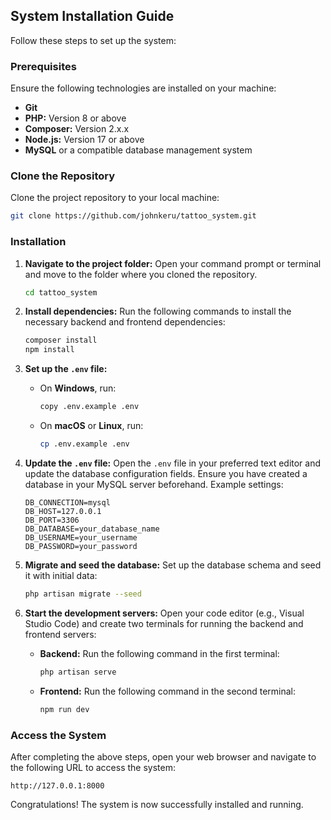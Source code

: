 ## System Installation Guide

Follow these steps to set up the system:

### Prerequisites

Ensure the following technologies are installed on your machine:

- **Git**
- **PHP:** Version 8 or above
- **Composer:** Version 2.x.x
- **Node.js:** Version 17 or above
- **MySQL** or a compatible database management system

### Clone the Repository

Clone the project repository to your local machine:

```bash
git clone https://github.com/johnkeru/tattoo_system.git
```

### Installation

1. **Navigate to the project folder:**
   Open your command prompt or terminal and move to the folder where you cloned the repository.

   ```bash
   cd tattoo_system
   ```

2. **Install dependencies:**
   Run the following commands to install the necessary backend and frontend dependencies:

   ```bash
   composer install
   npm install
   ```

3. **Set up the `.env` file:**
   - On **Windows**, run:
     ```bash
     copy .env.example .env
     ```
   - On **macOS** or **Linux**, run:
     ```bash
     cp .env.example .env
     ```

4. **Update the `.env` file:**
   Open the `.env` file in your preferred text editor and update the database configuration fields. Ensure you have created a database in your MySQL server beforehand. Example settings:

   ```dotenv
   DB_CONNECTION=mysql
   DB_HOST=127.0.0.1
   DB_PORT=3306
   DB_DATABASE=your_database_name
   DB_USERNAME=your_username
   DB_PASSWORD=your_password
   ```

5. **Migrate and seed the database:**
   Set up the database schema and seed it with initial data:

   ```bash
   php artisan migrate --seed
   ```

6. **Start the development servers:**
   Open your code editor (e.g., Visual Studio Code) and create two terminals for running the backend and frontend servers:

   - **Backend:** Run the following command in the first terminal:
     ```bash
     php artisan serve
     ```

   - **Frontend:** Run the following command in the second terminal:
     ```bash
     npm run dev
     ```

### Access the System

After completing the above steps, open your web browser and navigate to the following URL to access the system:

```
http://127.0.0.1:8000
```

Congratulations! The system is now successfully installed and running.

